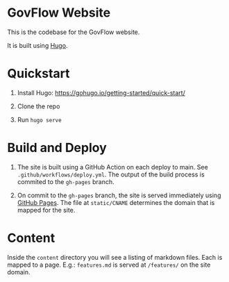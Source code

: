 # GovFlow Website

This is the codebase for the GovFlow website.

It is built using [Hugo](https://gohugo.io).

# Quickstart

1. Install Hugo: https://gohugo.io/getting-started/quick-start/

2. Clone the repo

3. Run `hugo serve`

# Build and Deploy

1. The site is built using a GitHub Action on each deploy to main. See `.github/workflows/deploy.yml`. The output of the build process is commited to the `gh-pages` branch.

2. On commit to the `gh-pages` branch, the site is served immediately using [GitHub Pages](https://pages.github.com). The file at `static/CNAME` determines the domain that is mapped for the site.

# Content

Inside the `content` directory you will see a listing of markdown files. Each is mapped to a page. E.g.: `features.md` is served at `/features/` on the site domain.

